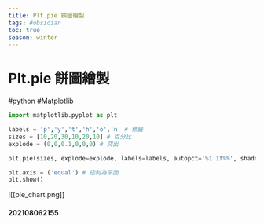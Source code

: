 ```yaml
---
title: Plt.pie 餅圖繪製
tags: #obsidian 
toc: true
season: winter
---
```

# Plt.pie 餅圖繪製
#python #Matplotlib 

```python
import matplotlib.pyplot as plt

labels = 'p','y','t','h','o','n' # 標籤
sizes = [10,20,30,10,20,10] # 百分比
explode = (0,0,0.1,0,0,0) # 突出

plt.pie(sizes, explode=explode, labels=labels, autopct='%1.1f%%', shadow=False, startangle=90)

plt.axis = ('equal') # 控制為平面
plt.show()
```
![[pie_chart.png]]

#### 202108062155